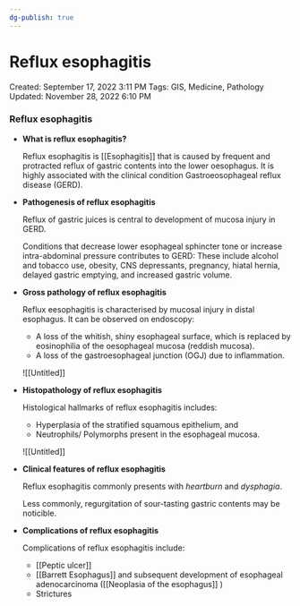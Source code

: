 ```yaml
---
dg-publish: true
---
```


# Reflux esophagitis

Created: September 17, 2022 3:11 PM
Tags: GIS, Medicine, Pathology
Updated: November 28, 2022 6:10 PM

### Reflux esophagitis

- **What is reflux esophagitis?**
    
    Reflux esophagitis is [[Esophagitis]]  that is caused by frequent and protracted reflux of gastric contents into the lower oesophagus. It is highly associated with the clinical condition Gastroeosophageal reflux disease (GERD). 
    
- **Pathogenesis of reflux esophagitis**
    
    Reflux of gastric juices is central to development of mucosa injury in GERD.
    
    Conditions that decrease lower esophageal sphincter tone or increase intra-abdominal pressure contributes to GERD: These include alcohol and tobacco use, obesity, CNS depressants, pregnancy, hiatal hernia, delayed gastric emptying, and increased gastric volume.
    
- **Gross pathology of reflux esophagitis**
    
    Reflux eesophagitis is characterised by mucosal injury in distal esophagus. It can be observed on endoscopy:
    
    - A loss of the whitish, shiny esophageal surface, which is replaced by eosinophilia of the oesophageal mucosa (reddish mucosa).
    - A loss of the gastroesophageal junction (OGJ) due to inflammation.
    
    ![[Untitled]]
    
- **Histopathology of reflux esophagitis**
    
    Histological hallmarks of reflux esophagitis includes:
    
    - Hyperplasia of the stratified squamous epithelium, and
    - Neutrophils/ Polymorphs present in the esophageal mucosa.
    
    ![[Untitled]]
    
- **Clinical features of reflux esophagitis**
    
    Reflux esophagitis commonly presents with *heartburn* and *dysphagia*. 
    
    Less commonly, regurgitation of sour-tasting gastric contents may be noticible.
    
- **Complications of reflux esophagitis**
    
    Complications of reflux esophagitis include:
    
    - [[Peptic ulcer]]
    - [[Barrett Esophagus]] and subsequent development of esophageal adenocarcinoma ([[Neoplasia of the esophagus]] )
    - Strictures